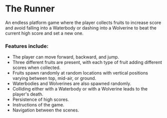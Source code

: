 # The Runner

An endless platform game where the player collects fruits to increase score and avoid falling into a Waterbody or dashing into a Wolverine to beat the current high score and set a new one.

### Features include:
- The player can move forward, backward, and jump.
- Three different fruits are present, with each type of fruit adding different scores when collected.
- Fruits spawn randomly at random locations with vertical positions varying between top, mid-air, or ground.
- Waterbodies and Wolverines are also spawned randomly.
- Colliding either with a Waterbody or with a Wolverine leads to the player's death.
- Persistence of high scores.
- Instructions of the game.
- Navigation between the scenes.
